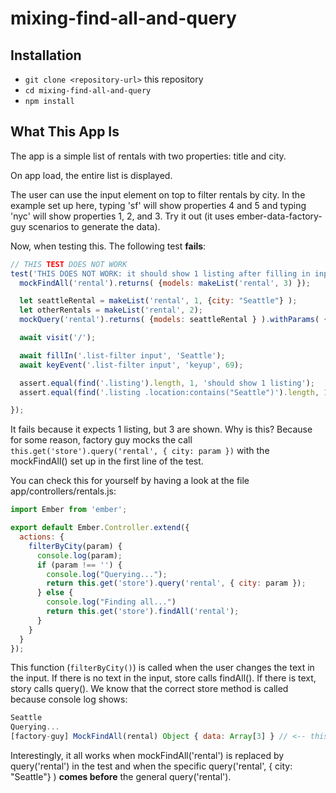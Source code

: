 # mixing-find-all-and-query


## Installation

* `git clone <repository-url>` this repository
* `cd mixing-find-all-and-query`
* `npm install`

## What This App Is

The app is a simple list of rentals with two properties: title and city.

On app load, the entire list is displayed.

The user can use the input element on top to filter rentals by city. In the example set up here, typing 'sf' will show properties 4 and 5 and typing 'nyc' will show properties 1, 2, and 3. Try it out (it uses ember-data-factory-guy scenarios to generate the data).

Now, when testing this. The following test **fails**:

~~~javascript
// THIS TEST DOES NOT WORK
test('THIS DOES NOT WORK: it should show 1 listing after filling in input', async function(assert) {
  mockFindAll('rental').returns( {models: makeList('rental', 3) });

  let seattleRental = makeList('rental', 1, {city: "Seattle"} );
  let otherRentals = makeList('rental', 2);
  mockQuery('rental').returns( {models: seattleRental } ).withParams( {city: "Seattle"} );

  await visit('/');

  await fillIn('.list-filter input', 'Seattle');
  await keyEvent('.list-filter input', 'keyup', 69);

  assert.equal(find('.listing').length, 1, 'should show 1 listing');
  assert.equal(find('.listing .location:contains("Seattle")').length, 1, 'should contain 1 listing with location Seattle');

});
~~~

It fails because it expects 1 listing, but 3 are shown. Why is this? Because for some reason, factory guy mocks the call `this.get('store').query('rental', { city: param })` with the mockFindAll() set up in the first line of the test.

You can check this for yourself by having a look at the file app/controllers/rentals.js:

~~~javascript
import Ember from 'ember';

export default Ember.Controller.extend({
  actions: {
    filterByCity(param) {
      console.log(param);
      if (param !== '') {
        console.log("Querying...");
        return this.get('store').query('rental', { city: param });
      } else {
        console.log("Finding all...")
        return this.get('store').findAll('rental');
      }
    }
  }
});
~~~

This function (`filterByCity()`) is called when the user changes the text in the input. If there is no text in the input, store calls findAll(). If there is text, story calls query(). We know that the correct store method is called because console log shows:

~~~javascript
Seattle
Querying...
[factory-guy] MockFindAll(rental) Object { data: Array[3] } // <-- this should be [factory-guy] MockQuery(rental) Object { data: Array[1] }
~~~


Interestingly, it all works when mockFindAll('rental') is replaced by query('rental') in the test and when the specific query('rental', { city: "Seattle"} ) **comes before** the general query('rental'). 
